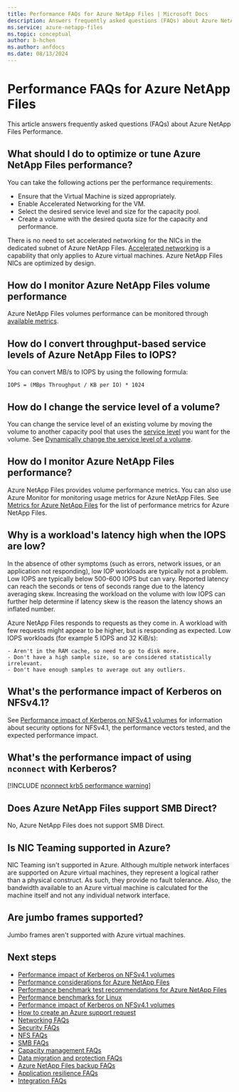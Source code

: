 ```yaml
---
title: Performance FAQs for Azure NetApp Files | Microsoft Docs
description: Answers frequently asked questions (FAQs) about Azure NetApp Files Performance.
ms.service: azure-netapp-files
ms.topic: conceptual
author: b-hchen
ms.author: anfdocs
ms.date: 08/13/2024
---
```

# Performance FAQs for Azure NetApp Files

This article answers frequently asked questions (FAQs) about Azure NetApp Files Performance.

## What should I do to optimize or tune Azure NetApp Files performance?

You can take the following actions per the performance requirements: 
- Ensure that the Virtual Machine is sized appropriately.
- Enable Accelerated Networking for the VM.
- Select the desired service level and size for the capacity pool.
- Create a volume with the desired quota size for the capacity and performance.

There is no need to set accelerated networking for the NICs in the dedicated subnet of Azure NetApp Files. [Accelerated networking](../virtual-network/virtual-machine-network-throughput.md) is a capability that only applies to Azure virtual machines. Azure NetApp Files NICs are optimized by design.

## How do I monitor Azure NetApp Files volume performance 

Azure NetApp Files volumes performance can be monitored through [available metrics](azure-netapp-files-metrics.md). 

## How do I convert throughput-based service levels of Azure NetApp Files to IOPS?

You can convert MB/s to IOPS by using the following formula:  

`IOPS = (MBps Throughput / KB per IO) * 1024`

## How do I change the service level of a volume?

You can change the service level of an existing volume by moving the volume to another capacity pool that uses the [service level](azure-netapp-files-service-levels.md) you want for the volume. See [Dynamically change the service level of a volume](dynamic-change-volume-service-level.md). 

## How do I monitor Azure NetApp Files performance?

Azure NetApp Files provides volume performance metrics. You can also use Azure Monitor for monitoring usage metrics for Azure NetApp Files. See [Metrics for Azure NetApp Files](azure-netapp-files-metrics.md) for the list of performance metrics for Azure NetApp Files.

## Why is a workload's latency high when the IOPS are low?

In the absence of other symptoms (such as errors, network issues, or an application not responding), low IOP workloads are typically not a problem. Low IOPS are typically below 500-600 IOPS but can vary. Reported latency can reach the seconds or tens of seconds range due to the latency averaging skew. Increasing the workload on the volume with low IOPS can further help determine if latency skew is the reason the latency shows an inflated number.

Azure NetApp Files responds to requests as they come in. A workload with few requests might appear to be higher, but is responding as expected. Low IOPS workloads (for example 5 IOPS and 32 KiB/s):

    - Aren't in the RAM cache, so need to go to disk more.
    - Don't have a high sample size, so are considered statistically irrelevant. 
    - Don't have enough samples to average out any outliers. 

## What's the performance impact of Kerberos on NFSv4.1?

See [Performance impact of Kerberos on NFSv4.1 volumes](performance-impact-kerberos.md) for information about security options for NFSv4.1, the performance vectors tested, and the expected performance impact. 

## What's the performance impact of using `nconnect` with Kerberos?

[!INCLUDE [nconnect krb5 performance warning](includes/kerberos-nconnect-performance.md)]

## Does Azure NetApp Files support SMB Direct?

No, Azure NetApp Files does not support SMB Direct. 

## Is NIC Teaming supported in Azure?

NIC Teaming isn't supported in Azure. Although multiple network interfaces are supported on Azure virtual machines, they represent a logical rather than a physical construct. As such, they provide no fault tolerance. Also, the bandwidth available to an Azure virtual machine is calculated for the machine itself and not any individual network interface.

## Are jumbo frames supported?

Jumbo frames aren't supported with Azure virtual machines.

## Next steps  

- [Performance impact of Kerberos on NFSv4.1 volumes](performance-impact-kerberos.md)
- [Performance considerations for Azure NetApp Files](azure-netapp-files-performance-considerations.md)
- [Performance benchmark test recommendations for Azure NetApp Files](azure-netapp-files-performance-metrics-volumes.md)
- [Performance benchmarks for Linux](performance-benchmarks-linux.md)
- [Performance impact of Kerberos on NFSv4.1 volumes](performance-impact-kerberos.md)
- [How to create an Azure support request](../azure-portal/supportability/how-to-create-azure-support-request.md)
- [Networking FAQs](faq-networking.md)
- [Security FAQs](faq-security.md)
- [NFS FAQs](faq-nfs.md)
- [SMB FAQs](faq-smb.md)
- [Capacity management FAQs](faq-capacity-management.md)
- [Data migration and protection FAQs](faq-data-migration-protection.md)
- [Azure NetApp Files backup FAQs](faq-backup.md)
- [Application resilience FAQs](faq-application-resilience.md)
- [Integration FAQs](faq-integration.md)
